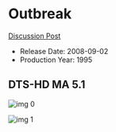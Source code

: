 # Outbreak

[Discussion Post](https://www.avsforum.com/threads/bass-eq-for-filtered-movies.2995212/post-59376394)

* Release Date: 2008-09-02
* Production Year: 1995

## DTS-HD MA 5.1

![img 0](https://i.imgur.com/zQnq9Wi.jpg)

![img 1](https://i.imgur.com/Ct4u0Ym.png)

